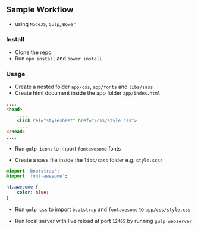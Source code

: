 ## Sample Workflow

- using `NodeJS`, `Gulp`, `Bower`

### Install

* Clone the repo.
* Run `npm install` and `bower install`

### Usage

* Create a nested folder `app/css`, `app/fonts` and `libs/sass`
* Create html document inside the app folder `app/index.html`

```html
....
<head>
	....
	<link rel="stylesheet" href="/css/style.css">
	....
</head>
....
```

* Run `gulp icons` to import `fontawesome` fonts

* Create a sass file inside the `libs/sass` folder e.g. `style.scss`
```sass
@import 'bootstrap';
@import 'font-awesome';

h1.awesome {
	color: blue;
}
```

* Run `gulp css` to import `bootstrap` and `fontawesome` to `app/css/style.css`

* Run local server with live reload at port `12405` by running `gulp webserver`